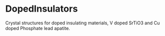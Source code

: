 # DopedInsulators
Crystal structures for doped insulating materials, V doped SrTiO3 and Cu doped Phosphate lead apatite.
